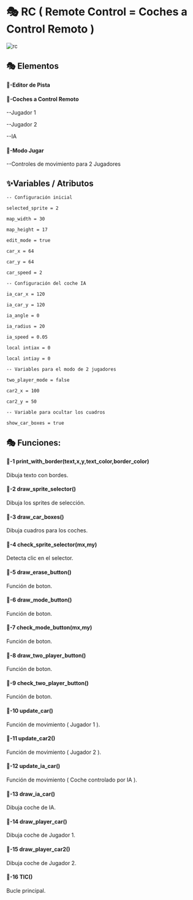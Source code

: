 # 🎭 RC ( Remote Control = Coches a Control Remoto )

![rc](./Imagenes/2.gif)

## 🎭 Elementos

#### 🎃-Editor de Pista

#### 🎃-Coches a Control Remoto

--Jugador 1

--Jugador 2

--IA

#### 🎃-Modo Jugar

--Controles de movimiento para 2 Jugadores

## ✨️Variables / Atributos

```
-- Configuración inicial

selected_sprite = 2

map_width = 30

map_height = 17

edit_mode = true

car_x = 64

car_y = 64

car_speed = 2

-- Configuración del coche IA

ia_car_x = 120

ia_car_y = 120

ia_angle = 0

ia_radius = 20

ia_speed = 0.05

local intiax = 0

local intiay = 0

-- Variables para el modo de 2 jugadores

two_player_mode = false

car2_x = 100

car2_y = 50

-- Variable para ocultar los cuadros

show_car_boxes = true
```

## 🎭 Funciones:

#### 🔑-1  print_with_border(text,x,y,text_color,border_color)

Dibuja texto con bordes.

#### 🔑-2  draw_sprite_selector()

Dibuja los sprites de selección.

#### 🔑-3  draw_car_boxes()

Dibuja cuadros para los coches.

#### 🔑-4  check_sprite_selector(mx,my)

Detecta clic en el selector.

#### 🔑-5  draw_erase_button()

Función de boton.

#### 🔑-6  draw_mode_button()

Función de boton.

#### 🔑-7  check_mode_button(mx,my)

Función de boton.

#### 🔑-8  draw_two_player_button()

Función de boton.

#### 🔑-9  check_two_player_button()

Función de boton.

#### 🔑-10  update_car()

Función de movimiento ( Jugador 1 ).

#### 🔑-11  update_car2()

Función de movimiento ( Jugador 2 ).

#### 🔑-12  update_ia_car()

Función de movimiento ( Coche controlado por IA ).

#### 🔑-13  draw_ia_car()

Dibuja coche de IA.

#### 🔑-14  draw_player_car()

Dibuja coche de Jugador 1.

#### 🔑-15  draw_player_car2()

Dibuja coche de Jugador 2.

#### 🔑-16  TIC()

Bucle principal.
